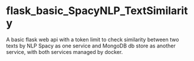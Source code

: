 # flask_basic_SpacyNLP_TextSimilarity
A basic flask web api with a token limit to check similarity between two texts by NLP Spacy as one service and MongoDB db store as another service, with both services managed by docker.
